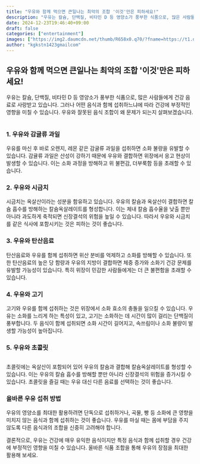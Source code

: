```yaml
---
title: "우유와 함께 먹으면 큰일나는 최악의 조합 '이것'만은 피하세요!"
description: "우유는 칼슘, 단백질, 비타민 D 등 영양소가 풍부한 식품으로, 많은 사람들에게 건강 음료로 사랑받고 있습니다. 그러나 어떤 음식과 함께 섭취하느냐에 따라 건강에 부정적인 영향을 미칠 수 있습니다. 우유와 잘못된 음식 조합이 왜 문제가 되는지 살펴보겠습니다."
date: 2024-12-23T19:46:40+09:00
draft: false
categories: ["entertainment"]
images: ["https://img2.daumcdn.net/thumb/R658x0.q70/?fname=https://t1.daumcdn.net/news/202412/02/starpick/20241202150721547iqtx.jpg", "https://img4.daumcdn.net/thumb/R658x0.q70/?fname=https://t1.daumcdn.net/news/202412/02/starpick/20241202150722040robl.jpg"]
author: "kgkstn1423gmailcom"
---
```


<h2 >우유와 함께 먹으면 큰일나는 최악의 조합 '이것'만은 피하세요!</h2> <p>우유는 칼슘, 단백질, 비타민 D 등 영양소가 풍부한 식품으로, 많은 사람들에게 건강 음료로 사랑받고 있습니다. 그러나 어떤 음식과 함께 섭취하느냐에 따라 건강에 부정적인 영향을 미칠 수 있습니다. 우유와 잘못된 음식 조합이 왜 문제가 되는지 살펴보겠습니다.</p> <figure ><img src="https://img2.daumcdn.net/thumb/R658x0.q70/?fname=https://t1.daumcdn.net/news/202412/02/starpick/20241202150721547iqtx.jpg" alt=""/></figure> <h3 >1. 우유와 감귤류 과일</h3> <p>우유를 마신 후 바로 오렌지, 레몬 같은 감귤류 과일을 섭취하면 소화 불량을 유발할 수 있습니다. 감귤류 과일은 산성이 강하기 때문에 우유와 결합하면 위장에서 응고 현상이 발생할 수 있습니다. 이는 소화 과정을 방해하고 위 불편감, 더부룩함 등을 초래할 수 있습니다.</p> <h3 >2. 우유와 시금치</h3> <p>시금치는 옥살산이라는 성분을 함유하고 있습니다. 우유의 칼슘과 옥살산이 결합하면 칼슘 흡수를 방해하는 칼슘옥살레이트를 형성합니다. 이는 체내 칼슘 흡수율을 낮출 뿐만 아니라 과도하게 축적되면 신장결석의 위험을 높일 수 있습니다. 따라서 우유와 시금치를 같은 식사에 포함시키는 것은 피하는 것이 좋습니다.</p> <h3 >3. 우유와 탄산음료</h3> <p>탄산음료와 우유를 함께 섭취하면 위산 분비를 억제하고 소화를 방해할 수 있습니다. 또한 탄산음료의 높은 당 함량과 우유의 지방이 결합하면 체중 증가와 소화기 건강 문제를 유발할 가능성이 있습니다. 특히 위장이 민감한 사람들에게는 더 큰 불편함을 초래할 수 있습니다.</p> <h3 >4. 우유와 고기</h3> <p>고기와 우유를 함께 섭취하는 것은 위장에서 소화 효소의 충돌을 일으킬 수 있습니다. 우유는 소화를 느리게 하는 특성이 있고, 고기는 소화하는 데 시간이 많이 걸리는 단백질이 풍부합니다. 두 음식이 함께 섭취되면 소화 시간이 길어지고, 속쓰림이나 소화 불량이 발생할 가능성이 높아집니다.</p> <h3 >5. 우유와 초콜릿</h3> <figure ><img src="https://img4.daumcdn.net/thumb/R658x0.q70/?fname=https://t1.daumcdn.net/news/202412/02/starpick/20241202150722040robl.jpg" alt=""/></figure> <p>초콜릿에는 옥살산이 포함되어 있어 우유의 칼슘과 결합해 칼슘옥살레이트를 형성할 수 있습니다. 이는 우유의 칼슘 흡수를 방해할 뿐만 아니라 신장결석의 위험을 증가시킬 수 있습니다. 초콜릿을 즐길 때는 우유 대신 다른 음료를 선택하는 것이 좋습니다.</p> <h3 >올바른 우유 섭취 방법</h3> <p>우유의 영양소를 최대한 활용하려면 단독으로 섭취하거나, 곡물, 빵 등 소화에 큰 영향을 미치지 않는 음식과 함께 섭취하는 것이 좋습니다. 우유를 마실 때는 몸에 부담을 주지 않도록 다른 음식과의 조합을 신중히 고려해야 합니다.</p> <p>결론적으로, 우유는 건강에 매우 유익한 음식이지만 특정 음식과 함께 섭취할 경우 건강에 부정적인 영향을 미칠 수 있습니다. 올바른 식품 조합을 통해 우유의 장점을 최대한 활용해 보세요.</p>